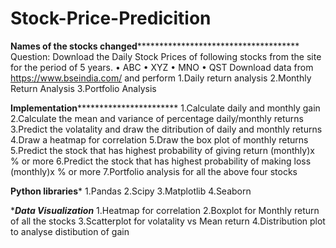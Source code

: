# Stock-Price-Predicition
****************Names of the stocks changed*****************************************************
Question: Download the Daily Stock Prices of following stocks from the site for the period of 5 years. 
• ABC 
• XYZ
• MNO 
• QST
Download data from https://www.bseindia.com/ and perform
1.Daily return analysis
2.Monthly Return Analysis
3.Portfolio Analysis


************Implementation***********************************
1.Calculate daily and monthly gain
2.Calculate the mean and variance of percentage daily/monthly returns
3.Predict the volatality and draw the ditribution of daily and monthly returns
4.Draw a heatmap for correlation
5.Draw the box plot of monthly returns
5.Predict the stock that has highest probability of giving return (monthly)x % or more
6.Predict the stock that has highest probability of making loss (monthly)x % or more
7.Portfolio analysis for all the above four stocks

****************Python libraries*****************
1.Pandas
2.Scipy
3.Matplotlib
4.Seaborn

**************Data Visualization*************
1.Heatmap for correlation
2.Boxplot for Monthly return of all the stocks
3.Scatterplot for volatality vs Mean return
4.Distribution plot to analyse distibution of gain
